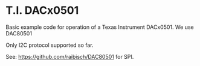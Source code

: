 # T.I. DACx0501

Basic example code for operation of a Texas Instrument DACx0501. We use
DAC80501

Only I2C protocol supported so far.


See: <https://github.com/raibisch/DAC80501> for SPI.
